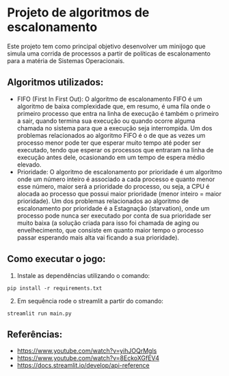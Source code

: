 # Projeto de algoritmos de escalonamento

Este projeto tem como principal objetivo desenvolver um minijogo que simula uma corrida de processos a partir de políticas de escalonamento para a matéria de Sistemas Operacionais.

## Algoritmos utilizados: 

 - FIFO (First In First Out): O algoritmo de escalonamento FIFO é um algoritmo de baixa complexidade que, em resumo, é uma fila onde o primeiro processo que entra na linha de execução é também o primeiro a sair, quando termina sua execução ou quando ocorre alguma chamada no sistema para que a execução seja interrompida. Um dos problemas relacionados ao algoritmo FIFO é o de que as vezes um processo menor pode ter que esperar muito tempo até poder ser executado, tendo que esperar os processos que entraram na linha de execução antes dele, ocasionando em um tempo de espera médio elevado.
  - Prioridade: O algoritmo de escalonamento por prioridade é um algoritmo onde um número inteiro é associado a cada processo e quanto menor esse número, maior será a prioridade do processo, ou seja, a CPU é alocada ao processo que possui maior prioridade (menor inteiro = maior prioridade). Um dos problemas relacionados ao algoritmo de escalonamento por prioridade é a Estagnação (starvation), onde um processo pode nunca ser executado por conta de sua prioridade ser muito baixa (a solução criada para isso foi chamada de aging ou envelhecimento, que consiste em quanto maior tempo o processo passar esperando mais alta vai ficando a sua prioridade).

## Como executar o jogo:

1. Instale as dependências utilizando o comando:

```
pip install -r requirements.txt
```

2. Em sequência rode o streamlit a partir do comando:

```
streamlit run main.py
```

## Referências:
 - https://www.youtube.com/watch?v=yihJOQrMgls
 - https://www.youtube.com/watch?v=8EckoXGfEV4
 - https://docs.streamlit.io/develop/api-reference
